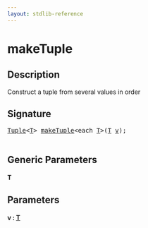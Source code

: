 ```yaml
---
layout: stdlib-reference
---
```


# makeTuple

## Description

Construct a tuple from several values in order




## Signature 

<pre>
<a href="../types/tuple-0/index.md" class="code_type">Tuple</a>&lt;<a href="maketuple-4.md#typeparam-T" class="code_type">T</a>&gt; <a href="maketuple-4.md">makeTuple</a>&lt;<span class="code_keyword">each</span> <a href="maketuple-4.md#typeparam-T" class="code_type">T</a>&gt;(<a href="maketuple-4.md#typeparam-T" class="code_type">T</a> <a href="maketuple-4.md#decl-v" class="code_param">v</a>);

</pre>

## Generic Parameters

####  <a id="typeparam-T"></a>T

## Parameters

####  <a id="decl-v"></a>v  : [T](maketuple-4.md#typeparam-T)


<script>
// Fix .md links to .html when on ReadTheDocs
if (window.location.hostname.includes('readthedocs') || 
    window.location.hostname.includes('rtfd.io')) {
  document.addEventListener('DOMContentLoaded', function() {
    const links = document.querySelectorAll('a');
    links.forEach(link => {
      const href = link.getAttribute('href');
      if (href && href.includes('.md')) {
        // This regex will handle .md links with or without fragment identifiers or query parameters
        link.href = link.href.replace(/(.+)\.md(#[^?]*)?(\?.*)?$/, '$1.html$2$3');
      }
    });
  });
}
</script>
